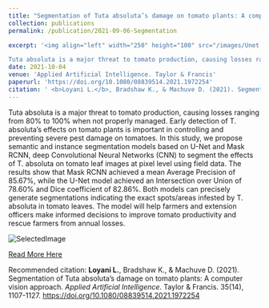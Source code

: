 ```yaml
---
title: "Segmentation of Tuta absoluta’s damage on tomato plants: A computer vision approach"
collection: publications
permalink: /publication/2021-09-06-Segmentation

excerpt: '<img align="left" width="250" height="100" src="/images/Unet.png">           

Tuta absoluta is a major threat to tomato production, causing losses ranging from 80% to 100% when not properly managed. Early detection of T. absoluta’s effects on tomato plants is important in controlling and preventing severe pest damage on tomatoes. In this study, we propose semantic and instance segmentation models based on U-Net and Mask RCNN, deep Convolutional Neural Networks (CNN) to segment the effects of T. absoluta on tomato leaf images at pixel level using field data. The results show that Mask RCNN achieved a mean Average Precision of 85.67%, while the U-Net model achieved an Intersection over Union of 78.60% and Dice coefficient of 82.86%. Both models can precisely generate segmentations indicating the exact spots/areas infested by T. absoluta in tomato leaves. The model will help farmers and extension officers make informed decisions to improve tomato productivity and rescue farmers from annual losses.'
date: 2021-10-04
venue: 'Applied Artificial Intelligence. Taylor & Francis'
paperurl: 'https://doi.org/10.1080/08839514.2021.1972254'
citation: ' <b>Loyani L.</b>, Bradshaw K., & Machuve D. (2021). Segmentation of Tuta absoluta’s damage on tomato plants: A computer vision approach. <i>Applied Artificial Intelligence</i>. Taylor & Francis.  35(14), 1107-1127.'
---
```


Tuta absoluta is a major threat to tomato production, causing losses ranging from 80% to 100% when not properly managed. Early detection of T. absoluta’s effects on tomato plants is important in controlling and preventing severe pest damage on tomatoes. In this study, we propose semantic and instance segmentation models based on U-Net and Mask RCNN, deep Convolutional Neural Networks (CNN) to segment the effects of T. absoluta on tomato leaf images at pixel level using field data. The results show that Mask RCNN achieved a mean Average Precision of 85.67%, while the U-Net model achieved an Intersection over Union of 78.60% and Dice coefficient of 82.86%. Both models can precisely generate segmentations indicating the exact spots/areas infested by T. absoluta in tomato leaves. The model will help farmers and extension officers make informed decisions to improve tomato productivity and rescue farmers from annual losses.

![SelectedImage](/images/Segmentations.png)

[Read More Here](https://doi.org/10.1080/08839514.2021.1972254)

Recommended citation: <b>Loyani L.</b>, Bradshaw K., & Machuve D. (2021). Segmentation of Tuta absoluta’s damage on tomato plants: A computer vision approach. <i>Applied Artificial Intelligence</i>. Taylor & Francis.  35(14), 1107-1127. https://doi.org/10.1080/08839514.2021.1972254
